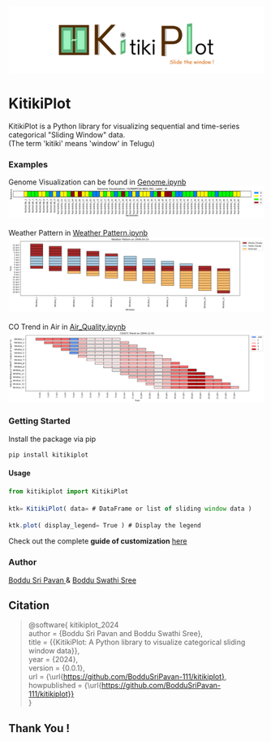 ![plot](./assets/banner.png)
# KitikiPlot
KitikiPlot is a Python library for visualizing sequential and time-series categorical "Sliding Window" data. <br>
(The term 'kitiki' means 'window' in Telugu)

<!--
## Table of Contents</h2>
- [Why Kitkiplot?](#What-and-why)
- [Getting Started](#getting-started)
- [Contribute](#contribute)
- [Maintainer(s)](#maintainer(s))
- [Citation](#citation)

## Why Kitikiplot?
-->

### Examples 
Genome Visualization can be found in [Genome.ipynb](https://github.com/BodduSriPavan-111/kitikiplot/blob/add-comments/examples/Genome.ipynb)
![plot](./assets/Genome.png)
<br><br>
Weather Pattern in [Weather Pattern.ipynb](https://github.com/BodduSriPavan-111/kitikiplot/blob/add-comments/examples/Weather_Pattern.ipynb)
![plot](./assets/Weather_Pattern.png)
<br><br>
CO Trend in Air in [Air_Quality.ipynb](https://github.com/BodduSriPavan-111/kitikiplot/blob/add-comments/examples/Air_Quality.ipynb)
![plot](./assets/Air_Quality_CO.png)
<br>

### Getting Started
Install the package via pip
```javascript
pip install kitikiplot
```
#### Usage
```javascript
from kitikiplot import KitikiPlot

ktk= KitikiPlot( data= # DataFrame or list of sliding window data )

ktk.plot( display_legend= True ) # Display the legend
```
Check out the complete <b>guide of customization</b> [here](https://github.com/BodduSriPavan-111/kitikiplot)

### Author
<a href="https://www.linkedin.com/in/boddusripavan/"> Boddu Sri Pavan </a> & 
<a href="https://www.linkedin.com/in/boddu-swathi-sree-2a2a58332/"> Boddu Swathi Sree </a>

## Citation

> @software{ kitikiplot_2024 <br/>
> author = {Boddu Sri Pavan and Boddu Swathi Sree}, <br/>
> title = {{KitikiPlot: A Python library to visualize categorical sliding window data}}, <br/>
> year = {2024}, <br/>
> version = {0.0.1}, <br/>
> url = {\url{https://github.com/BodduSriPavan-111/kitikiplot}, <br/>
> howpublished = {\url{https://github.com/BodduSriPavan-111/kitikiplot}} <br/>
> }

## Thank You !
